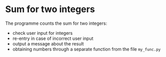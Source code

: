 # Sum for two integers

The programme counts the sum for two integers:

- check user input for integers
- re-entry in case of incorrect user input
- output a message about the result
- obtaining numbers through a separate function from the file `my_func.py`

